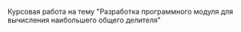 Курсовая работа на тему "Разработка программного модуля для вычисления наибольшего общего делителя"
